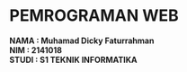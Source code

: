 # PEMROGRAMAN WEB

**NAMA : Muhamad Dicky Faturrahman**
<BR>
**NIM : 2141018**
<BR>
**STUDI : S1 TEKNIK INFORMATIKA**
